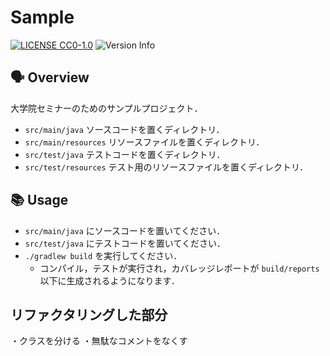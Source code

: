 # Sample

[![LICENSE CC0-1.0](https://img.shields.io/badge/LICENSE-CC0--1.0-blue)](https://github.com/tamada/triangle/blob/main/LICENSE)
![Version Info](https://img.shields.io/badge/Version-1.0.0-blue)

## :speaking_head: Overview

大学院セミナーのためのサンプルプロジェクト．

* `src/main/java` ソースコードを置くディレクトリ．
* `src/main/resources` リソースファイルを置くディレクトリ．
* `src/test/java` テストコードを置くディレクトリ．
* `src/test/resources` テスト用のリソースファイルを置くディレクトリ．

## :books: Usage

* `src/main/java` にソースコードを置いてください．
* `src/test/java` にテストコードを置いてください．
* `./gradlew build` を実行してください．
  * コンパイル，テストが実行され，カバレッジレポートが `build/reports` 以下に生成されるようになります．

 ## リファクタリングした部分
 ・クラスを分ける
 ・無駄なコメントをなくす
